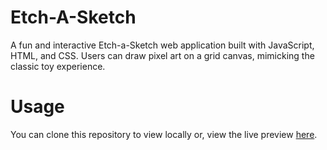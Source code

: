 # Etch-A-Sketch
A fun and interactive Etch-a-Sketch web application built with JavaScript, HTML, and CSS. Users can draw pixel art on a grid canvas, mimicking the classic toy experience.
# Usage
You can clone this repository to view locally or, view the live preview [here](https://ejmabunda.github.io/top-foundations-etch_a_sketch/).